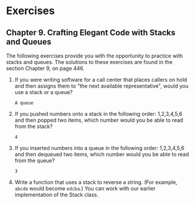 # Exercises

## Chapter 9. Crafting Elegant Code with Stacks and Queues

The following exercises provide you with the opportunity to practice with stacks and queues.
The solutions to these exercises are found in the section Chapter 9, on page 446.

1. If you were writing software for a call center that places callers on hold and then assigns them
   to "the next available representative", would you use a stack or a queue?

       A queue
2. If you pushed numbers onto a stack in the following order: 1,2,3,4,5,6 and then popped two items,
   which number would you be able to read from the stack?

       4
3. If you inserted numbers into a queue in the following order: 1,2,3,4,5,6 and then dequeued two
   items, which number would you be able to read from the queue?

       3
4. Write a function that uses a stack to reverse a string. (For example, ``abcde`` would become
   ``edcba``.) You can work with our earlier implementation of the Stack class.